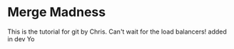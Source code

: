 # Merge Madness

This is the tutorial for git by Chris. Can't wait for the load balancers!
added in dev
Yo
